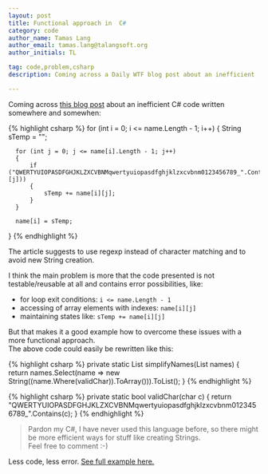 ```yaml
---
layout: post
title: Functional approach in  C#
category: code
author_name: Tamas Lang
author_email: tamas.lang@talangsoft.org
author_initials: TL

tag: code,problem,csharp
description: Coming across a Daily WTF blog post about an inefficient  C code written somewhere and somewhen

---
```


Coming across <a href="http://thedailywtf.com/articles/keeping-regular">this blog post</a> about an inefficient  C# code written somewhere and somewhen:

{% highlight csharp %}
  for (int i = 0; i <= name.Length - 1; i++) {
      String sTemp = "";

      for (int j = 0; j <= name[i].Length - 1; j++)
      {
          if ("QWERTYUIOPASDFGHJKLZXCVBNMqwertyuiopasdfghjklzxcvbnm0123456789_".Contains(name[i][j]))
          {
              sTemp += name[i][j];
          }
      }

      name[i] = sTemp;
  }
{% endhighlight %}

The article suggests to use regexp instead of character matching and to avoid new String creation. <br/>

I think the main problem is more that the code presented is not testable/reusable at all and contains error possibilities, like:

- for loop exit conditions: ```i <= name.Length - 1```
- accessing of array elements with indexes: ```name[i][j]```
- maintaining states like: ```sTemp += name[i][j]```

But that makes it a good example how to overcome these issues with a more functional approach. <br/>
The above code could easily be rewritten like this:

{% highlight csharp %}
private static List<String> simplifyNames(List<String> names) {
    return names.Select(name => new String((name.Where(validChar)).ToArray())).ToList();
}
{% endhighlight %}


{% highlight csharp %}
private static bool validChar(char c) {
    return "QWERTYUIOPASDFGHJKLZXCVBNMqwertyuiopasdfghjklzxcvbnm0123456789_".Contains(c);
}
{% endhighlight %}

<blockquote>
Pardon my C#, I have never used this language before, so there might be more efficient ways for stuff like creating Strings.<br/> Feel free to comment :-)
</blockquote>

Less code, less error.
<a href="http://rextester.com/AVTMMP67746">See full example here.</a>


